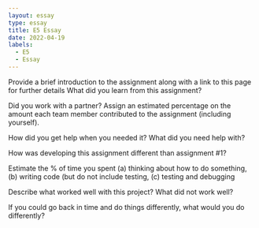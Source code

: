 ```yaml
---
layout: essay
type: essay
title: E5 Essay
date: 2022-04-19
labels:
  - E5 
  - Essay
---
```

Provide a brief introduction to the assignment along with a link to this page for further details
What did you learn from this assignment?


Did you work with a partner? Assign an estimated percentage on the amount each team member contributed to the assignment (including yourself).


How did you get help when you needed it? What did you need help with?


How was developing this assignment different than assignment #1?


Estimate the % of time you spent (a) thinking about how to do something, (b) writing code (but do not include testing, (c) testing and debugging


Describe what worked well with this project? What did not work well?


If you could go back in time and do things differently, what would you do differently?
